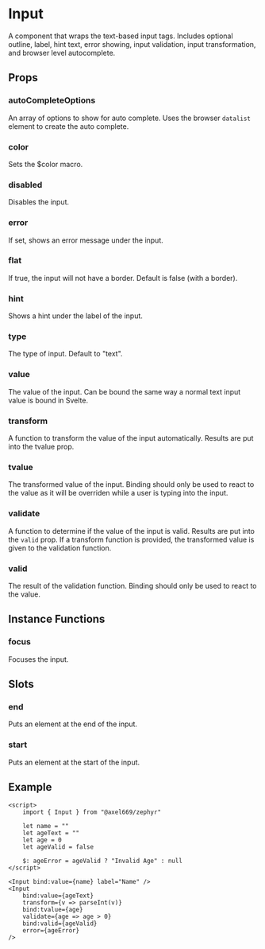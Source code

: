 # Input
A component that wraps the text-based input tags. Includes optional outline,
label, hint text, error showing, input validation, input transformation, and
browser level autocomplete.

## Props

### autoCompleteOptions
An array of options to show for auto complete. Uses the browser `datalist`
element to create the auto complete.

### color
Sets the $color macro.

### disabled
Disables the input.

### error
If set, shows an error message under the input.

### flat
If true, the input will not have a border. Default is false (with a border).

### hint
Shows a hint under the label of the input.

### type
The type of input. Default to "text".

### value
The value of the input. Can be bound the same way a normal text input value is
bound in Svelte.

### transform
A function to transform the value of the input automatically. Results are put
into the tvalue prop.

### tvalue
The transformed value of the input. Binding should only be used to react to
the value as it will be overriden while a user is typing into the input.

### validate
A function to determine if the value of the input is valid. Results are put into
the `valid` prop. If a transform function is provided, the transformed value
is given to the validation function.

### valid
The result of the validation function. Binding should only be used to react to
the value.

## Instance Functions

### focus
Focuses the input.

## Slots

### end
Puts an element at the end of the input.

### start
Puts an element at the start of the input.

## Example

```svelte
<script>
    import { Input } from "@axel669/zephyr"

    let name = ""
    let ageText = ""
    let age = 0
    let ageValid = false

    $: ageError = ageValid ? "Invalid Age" : null
</script>

<Input bind:value={name} label="Name" />
<Input
    bind:value={ageText}
    transform={v => parseInt(v)}
    bind:tvalue={age}
    validate={age => age > 0}
    bind:valid={ageValid}
    error={ageError}
/>
```

